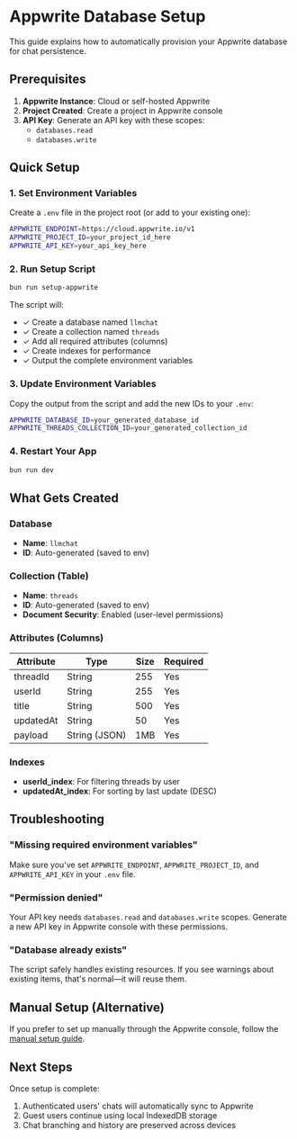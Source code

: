 # Appwrite Database Setup

This guide explains how to automatically provision your Appwrite database for chat persistence.

## Prerequisites

1. **Appwrite Instance**: Cloud or self-hosted Appwrite
2. **Project Created**: Create a project in Appwrite console
3. **API Key**: Generate an API key with these scopes:
   - `databases.read`
   - `databases.write`

## Quick Setup

### 1. Set Environment Variables

Create a `.env` file in the project root (or add to your existing one):

```bash
APPWRITE_ENDPOINT=https://cloud.appwrite.io/v1
APPWRITE_PROJECT_ID=your_project_id_here
APPWRITE_API_KEY=your_api_key_here
```

### 2. Run Setup Script

```bash
bun run setup-appwrite
```

The script will:
- ✓ Create a database named `llmchat`
- ✓ Create a collection named `threads`
- ✓ Add all required attributes (columns)
- ✓ Create indexes for performance
- ✓ Output the complete environment variables

### 3. Update Environment Variables

Copy the output from the script and add the new IDs to your `.env`:

```bash
APPWRITE_DATABASE_ID=your_generated_database_id
APPWRITE_THREADS_COLLECTION_ID=your_generated_collection_id
```

### 4. Restart Your App

```bash
bun run dev
```

## What Gets Created

### Database
- **Name**: `llmchat`
- **ID**: Auto-generated (saved to env)

### Collection (Table)
- **Name**: `threads`
- **ID**: Auto-generated (saved to env)
- **Document Security**: Enabled (user-level permissions)

### Attributes (Columns)
| Attribute | Type | Size | Required |
|-----------|------|------|----------|
| threadId | String | 255 | Yes |
| userId | String | 255 | Yes |
| title | String | 500 | Yes |
| updatedAt | String | 50 | Yes |
| payload | String (JSON) | 1MB | Yes |

### Indexes
- **userId_index**: For filtering threads by user
- **updatedAt_index**: For sorting by last update (DESC)

## Troubleshooting

### "Missing required environment variables"
Make sure you've set `APPWRITE_ENDPOINT`, `APPWRITE_PROJECT_ID`, and `APPWRITE_API_KEY` in your `.env` file.

### "Permission denied"
Your API key needs `databases.read` and `databases.write` scopes. Generate a new API key in Appwrite console with these permissions.

### "Database already exists"
The script safely handles existing resources. If you see warnings about existing items, that's normal—it will reuse them.

## Manual Setup (Alternative)

If you prefer to set up manually through the Appwrite console, follow the [manual setup guide](./docs/manual-appwrite-setup.md).

## Next Steps

Once setup is complete:
1. Authenticated users' chats will automatically sync to Appwrite
2. Guest users continue using local IndexedDB storage
3. Chat branching and history are preserved across devices
